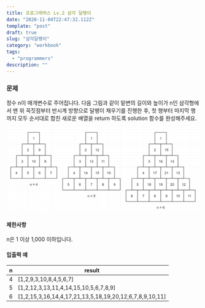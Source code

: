 ```yaml
---
title: 프로그래머스 Lv.2 삼각 달팽이
date: "2020-11-04T22:47:32.112Z"
template: "post"
draft: true
slug: "삼각달팽이"
category: "workbook"
tags:
  - "programmers"
description: ""
---
```


### 문제
정수 n이 매개변수로 주어집니다. 
다음 그림과 같이 밑변의 길이와 높이가 n인 삼각형에서 맨 위 꼭짓점부터 반시계 방향으로 달팽이 채우기를 진행한 후, 
첫 행부터 마지막 행까지 모두 순서대로 합친 새로운 배열을 return 하도록 solution 함수를 완성해주세요.

![삼각달팽이그림](/image/triangle-snail.png)

#### 제한사항
n은 1 이상 1,000 이하입니다.
#### 입출력 예
|n|result|
|---|---|
|4|[1,2,9,3,10,8,4,5,6,7]|
|5|[1,2,12,3,13,11,4,14,15,10,5,6,7,8,9]|
|6|[1,2,15,3,16,14,4,17,21,13,5,18,19,20,12,6,7,8,9,10,11]|
